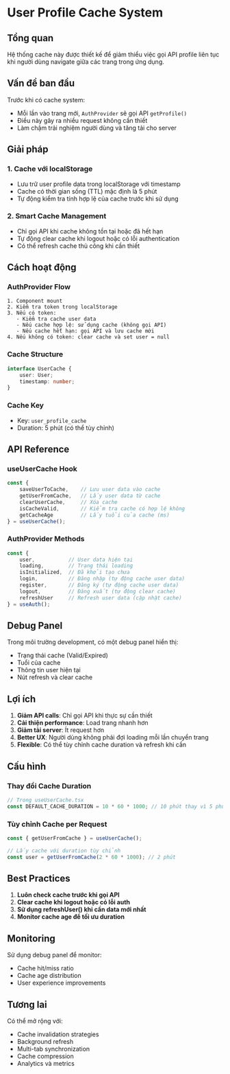 # User Profile Cache System

## Tổng quan

Hệ thống cache này được thiết kế để giảm thiểu việc gọi API profile liên tục khi người dùng navigate giữa các trang trong ứng dụng.

## Vấn đề ban đầu

Trước khi có cache system:
- Mỗi lần vào trang mới, `AuthProvider` sẽ gọi API `getProfile()` 
- Điều này gây ra nhiều request không cần thiết
- Làm chậm trải nghiệm người dùng và tăng tải cho server

## Giải pháp

### 1. Cache với localStorage
- Lưu trữ user profile data trong localStorage với timestamp
- Cache có thời gian sống (TTL) mặc định là 5 phút
- Tự động kiểm tra tính hợp lệ của cache trước khi sử dụng

### 2. Smart Cache Management
- Chỉ gọi API khi cache không tồn tại hoặc đã hết hạn
- Tự động clear cache khi logout hoặc có lỗi authentication
- Có thể refresh cache thủ công khi cần thiết

## Cách hoạt động

### AuthProvider Flow
```
1. Component mount
2. Kiểm tra token trong localStorage
3. Nếu có token:
   - Kiểm tra cache user data
   - Nếu cache hợp lệ: sử dụng cache (không gọi API)
   - Nếu cache hết hạn: gọi API và lưu cache mới
4. Nếu không có token: clear cache và set user = null
```

### Cache Structure
```typescript
interface UserCache {
    user: User;
    timestamp: number;
}
```

### Cache Key
- Key: `user_profile_cache`
- Duration: 5 phút (có thể tùy chỉnh)

## API Reference

### useUserCache Hook
```typescript
const {
    saveUserToCache,    // Lưu user data vào cache
    getUserFromCache,   // Lấy user data từ cache
    clearUserCache,     // Xóa cache
    isCacheValid,       // Kiểm tra cache có hợp lệ không
    getCacheAge         // Lấy tuổi của cache (ms)
} = useUserCache();
```

### AuthProvider Methods
```typescript
const { 
    user,           // User data hiện tại
    loading,        // Trạng thái loading
    isInitialized,  // Đã khởi tạo chưa
    login,          // Đăng nhập (tự động cache user data)
    register,       // Đăng ký (tự động cache user data)
    logout,         // Đăng xuất (tự động clear cache)
    refreshUser     // Refresh user data (cập nhật cache)
} = useAuth();
```

## Debug Panel

Trong môi trường development, có một debug panel hiển thị:
- Trạng thái cache (Valid/Expired)
- Tuổi của cache
- Thông tin user hiện tại
- Nút refresh và clear cache

## Lợi ích

1. **Giảm API calls**: Chỉ gọi API khi thực sự cần thiết
2. **Cải thiện performance**: Load trang nhanh hơn
3. **Giảm tải server**: Ít request hơn
4. **Better UX**: Người dùng không phải đợi loading mỗi lần chuyển trang
5. **Flexible**: Có thể tùy chỉnh cache duration và refresh khi cần

## Cấu hình

### Thay đổi Cache Duration
```typescript
// Trong useUserCache.tsx
const DEFAULT_CACHE_DURATION = 10 * 60 * 1000; // 10 phút thay vì 5 phút
```

### Tùy chỉnh Cache per Request
```typescript
const { getUserFromCache } = useUserCache();

// Lấy cache với duration tùy chỉnh
const user = getUserFromCache(2 * 60 * 1000); // 2 phút
```

## Best Practices

1. **Luôn check cache trước khi gọi API**
2. **Clear cache khi logout hoặc có lỗi auth**
3. **Sử dụng refreshUser() khi cần data mới nhất**
4. **Monitor cache age để tối ưu duration**

## Monitoring

Sử dụng debug panel để monitor:
- Cache hit/miss ratio
- Cache age distribution  
- User experience improvements

## Tương lai

Có thể mở rộng với:
- Cache invalidation strategies
- Background refresh
- Multi-tab synchronization
- Cache compression
- Analytics và metrics
